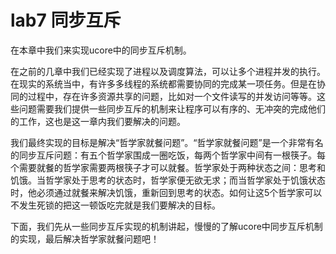 # lab7 同步互斥

在本章中我们来实现ucore中的同步互斥机制。

在之前的几章中我们已经实现了进程以及调度算法，可以让多个进程并发的执行。在现实的系统当中，有许多多线程的系统都需要协同的完成某一项任务。但是在协同的过程中，存在许多资源共享的问题，比如对一个文件读写的并发访问等等。这些问题需要我们提供一些同步互斥的机制来让程序可以有序的、无冲突的完成他们的工作，这也是这一章内我们要解决的问题。

我们最终实现的目标是解决“哲学家就餐问题”。“哲学家就餐问题”是一个非常有名的同步互斥问题：有五个哲学家围成一圈吃饭，每两个哲学家中间有一根筷子。每个需要就餐的哲学家需要两根筷子才可以就餐。哲学家处于两种状态之间：思考和饥饿。当哲学家处于思考的状态时，哲学家便无欲无求；而当哲学家处于饥饿状态时，他必须通过就餐来解决饥饿，重新回到思考的状态。如何让这5个哲学家可以不发生死锁的把这一顿饭吃完就是我们要解决的目标。

下面，我们先从一些同步互斥实现的机制讲起，慢慢的了解ucore中同步互斥机制的实现，最后解决哲学家就餐问题吧！